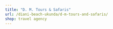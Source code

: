 ```yaml
---
title: "D. M. Tours & Safaris"
url: /diani-beach-ukunda/d-m-tours-and-safaris/
shop: travel agency
---
```

